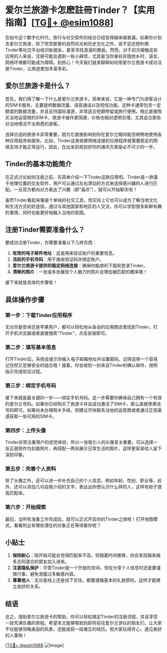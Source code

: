 # 爱尔兰旅游卡怎麽註冊Tinder？【实用指南】[[TG💪+ @esim1088](https://t.me/s/esim1088)]

在如今这个数字化时代，旅行与社交软件的结合已经变得越来越普遍。如果你计划去爱尔兰旅游，除了欣赏那里的自然风光和历史文化之外，说不定还想利用Tinder等社交平台结识新朋友，甚至寻找浪漫的邂逅。然而，对于初次接触这些应用的人来说，注册可能会遇到一些小麻烦，尤其是当你身处异国他乡时，语言、网络环境都可能成为障碍。别担心！今天我们就来聊聊如何用爱尔兰旅游卡成功注册Tinder，让旅途更加丰富多彩。

## 爱尔兰旅游卡是什么？

首先，我们得了解一下什么是爱尔兰旅游卡。简单来说，它是一种专门为游客设计的SIM卡服务，主要提供数据流量、语音通话以及短信功能。这种卡通常包含一定额度的数据流量，并且支持国际漫游，非常适合短期停留或旅行使用。相比直接购买当地运营商的SIM卡，旅游卡操作更简便，价格也相对透明合理，尤其适合那些对当地情况不太熟悉的游客。

选择合适的旅游卡非常重要，因为它直接影响到你在爱尔兰期间能否顺畅地使用各种应用程序和服务。比如，Tinder这类依赖网络连接的应用程序就需要稳定的网络支持才能正常运行。因此，在出发前规划好你的通讯方案是必不可少的一步。

## Tinder的基本功能简介

在正式讨论如何注册之前，先简单介绍一下Tinder这款应用吧。Tinder是一款基于地理位置的交友软件，用户可以通过左右滑动的方式来选择感兴趣的人进行匹配。一旦双方都向对方表达了兴趣（即“喜欢”），就可以开始聊天啦！

虽然Tinder看起来像是个单纯的社交工具，但实际上它也可以成为了解当地文化和生活方式的好途径。通过与其他国家和地区的人交流，你可以学到很多新鲜有趣的事情，同时也能更好地融入当地的氛围。

## 注册Tinder需要准备什么？

要成功注册Tinder，你需要准备以下几样东西：

1. **有效的电子邮件地址**：这是用来验证账户的重要信息。
2. **活跃的手机号码**：用于接收验证码并绑定账户。
3. **爱尔兰旅游卡提供的稳定网络连接**：确保你能顺利下载和登录Tinder。
4. **清晰的照片**：一张或多张展现个人魅力的照片会增加被匹配的概率哦！

接下来就是具体的步骤啦！

## 具体操作步骤

### 第一步：下载Tinder应用程序
无论你是安卓还是苹果用户，都可以轻松地从各自的应用商店里找到Tinder。打开手机浏览器或者直接搜索“Tinder”，点击安装即可。

### 第二步：填写基本信息
打开Tinder后，系统会提示你输入电子邮箱地址并设置密码。记得选择一个容易记住但又足够安全的组合哦！接着，你会收到一封来自Tinder的确认邮件，按照指示完成验证过程。

### 第三步：绑定手机号码
接下来就是最关键的一步——绑定手机号码。这一步需要你确保自己拥有一个有效的爱尔兰号码。如果你已经购买了旅游卡并且成功激活了SIM卡，那么直接使用该号码即可。如果尚未办理相关手续，则建议尽快联系当地的运营商或者通过正规渠道获取一张可用的SIM卡。

### 第四步：上传头像
Tinder非常注重用户的视觉体验，所以一张吸引人的头像至关重要。可以选择一张正面照作为封面照片，再搭配一两张展示日常生活的图片，这样更容易给人留下深刻印象。

### 第五步：完善个人资料
除了头像之外，还可以进一步补充自己的个人信息，例如年龄、性别、职业等。此外，还可以添加几句自我介绍的文字，表达出你想认识什么样的人，这样有助于提高匹配率。

### 第六步：开始探索
最后，当所有准备工作完成后，就可以正式开启你的Tinder之旅啦！打开地图模式，看看附近有哪些潜在的对象正在等待着你呢？

## 小贴士

1. **保持耐心**：刚开始可能会觉得匹配率不高，但随着时间推移，你会发现越来越多志同道合的朋友加入进来。
2. **注意隐私保护**：尽管Tinder是一个开放的空间，但在分享个人信息时还是要谨慎行事，避免泄露过多敏感内容。
3. **尊重他人**：无论是线上还是线下交往，都要遵循基本的礼貌原则，这样才能建立良好的关系。

## 结语

总之，借助爱尔兰旅游卡的帮助，你可以轻松搞定Tinder的注册流程，并且享受一段充满乐趣的旅程。希望本文能够帮助到即将前往爱尔兰游玩的朋友们，让大家不仅能够领略美丽的风景，还能收获一段难忘的经历。祝大家玩得开心，遇见美好的人事物！

[[TG💪+ @esim1088](https://t.me/s/esim1088) ![Image](https://i.postimg.cc/4NQfJmqS/Snipaste-2025-05-13-00-14-12.png)]